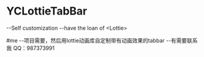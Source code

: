 # YCLottieTabBar
--Self customization  --have the loan of &lt;Lottie>


#me
--项目需要，然后用lottie动画库自定制带有动画效果的tabbar
--有需要联系我 QQ：987373991 
